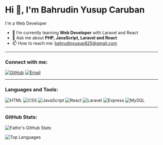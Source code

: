 # Hi 👋, I'm Bahrudin Yusup Caruban 

I'm a Web Developer

- 🌱 I’m currently learning **Web Developer** with Laravel and React 
- 💬 Ask me about **PHP, JavaScript, Laravel and React**
- 📫 How to reach me: bahrudinyusup825@gmail.com

---

### Connect with me:
[![GitHub](https://img.shields.io/badge/GitHub-181717?logo=github&logoColor=white)](https://github.com/Yantokumar) 
[![Email](https://img.shields.io/badge/Email-D14836?logo=gmail&logoColor=white)](mailto:bahrudinyusup825@gmail.com)

---

### Languages and Tools:
![HTML](https://img.shields.io/badge/HTML5-E34F26?logo=html5&logoColor=white)
![CSS](https://img.shields.io/badge/CSS3-1572B6?logo=css3&logoColor=white)
![JavaScript](https://img.shields.io/badge/JavaScript-F7DF1E?logo=javascript&logoColor=black)
![React](https://img.shields.io/badge/React-20232A?logo=react&logoColor=61DAFB)
![Laravel](https://img.shields.io/badge/Laravel-FF2D20?logo=laravel&logoColor=white)
![Express](https://img.shields.io/badge/Express.js-404D59?logo=express&logoColor=white)
![MySQL](https://img.shields.io/badge/MySQL-4479A1?logo=mysql&logoColor=white)


---

### GitHub Stats:
![Fathir's GitHub Stats](https://github-readme-stats.vercel.app/api?username=Fathir2&show_icons=true&theme=radical)

![Top Languages](https://github-readme-stats.vercel.app/api/top-langs/?username=Fathir2&layout=compact&theme=radical)


